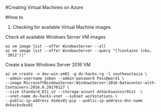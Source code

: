 #Creating Virtual Machines on Azure

#How to

1. Checking for available Virtual Machine images 

Check all available Windows Server VM images

```Shell
az vm image list --offer WindowsServer --all
az vm image list --offer WindowsServer --query "[?contains (sku, '2012')]"
```

Create a base Windows Server 2016 VM

```Shell
az vm create -n dev-win-vm01 -g dx-hacks-rg -l southeastasia \
--admin-username joben --admin-password Pass@word1 \
--image MicrosoftWindowsServer:WindowsServer:2016-Datacenter-with-Containers:2016.0.20170127 \
--size Standard_D11_v2 --storage-acount dxhackswinsvr01st  \
--vnet-name dx-hacks-vnet --subnet workstations \
--public-ip-address dxdev01-pip --public-ip-address-dns-name dxhacksdev01
```
